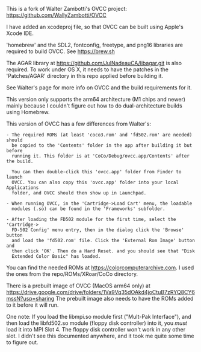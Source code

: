 This is a fork of Walter Zambotti's OVCC project: https://github.com/WallyZambotti/OVCC

I have added an xcodeproj file, so that OVCC can be built using Apple's Xcode IDE.

'homebrew' and the SDL2, fontconfig, freetype, and png16 libraries are required
to build OVCC. See https://brew.sh

The AGAR library at https://github.com/JulNadeauCA/libagar.git is also required.
To work under OS X, it needs to have the patches in the 'Patches/AGAR' directory
in this repo applied before building it.

See Walter's page for more info on OVCC and the build requirements for it.

This version only supports the arm64 architecture (M1 chips and newer) mainly
because I couldn't figure out how to do dual-architecture builds using Homebrew.

This version of OVCC has a few differences from Walter's:

    - The required ROMs (at least 'coco3.rom' and 'fd502.rom' are needed) should
      be copied to the 'Contents' folder in the app after building it but before
      running it. This folder is at 'CoCo/Debug/ovcc.app/Contents' after the build.

      You can then double-click this 'ovcc.app' folder from Finder to launch
      OVCC. You can also copy this 'ovcc.app' folder into your local Applications
      folder, and OVCC should then show up in Launchpad.

    - When running OVCC, in the 'Cartridge->Load Cart' menu, the loadable
      modules (.so) can be found in the 'Frameworks' subfolder.

    - After loading the FD502 module for the first time, select the 'Cartridge->
      FD-502 Config' menu entry, then in the dialog click the 'Browse' button
      and load the 'fd502.rom' file. Click the 'External Rom Image' button and
      then click 'OK'. Then do a Hard Reset. and you should see that "Disk
      Extended Color Basic" has loaded.

You can find the needed ROMs at https://colorcomputerarchive.com. I used the
ones from the repo/ROMs/XRoar/CoCo directory.

There is a prebuilt image of OVCC (MacOS arm64 only) at
https://drive.google.com/drive/folders/1Va9Vq35dOAkd4joCtuB7zRYQ8CY6mssN?usp=sharing
The prebuilt image also needs to have the ROMs added to it before it will run.

One note: If you load the libmpi.so module first ("Mult-Pak Interface"), and
then load the libfd502.so module (floppy disk controller) into it, you *must*
load it into MPI Slot 4. The floppy disk controller won't work in any other slot.
I didn't see this documented anywhere, and it took me quite some time to figure
out.
